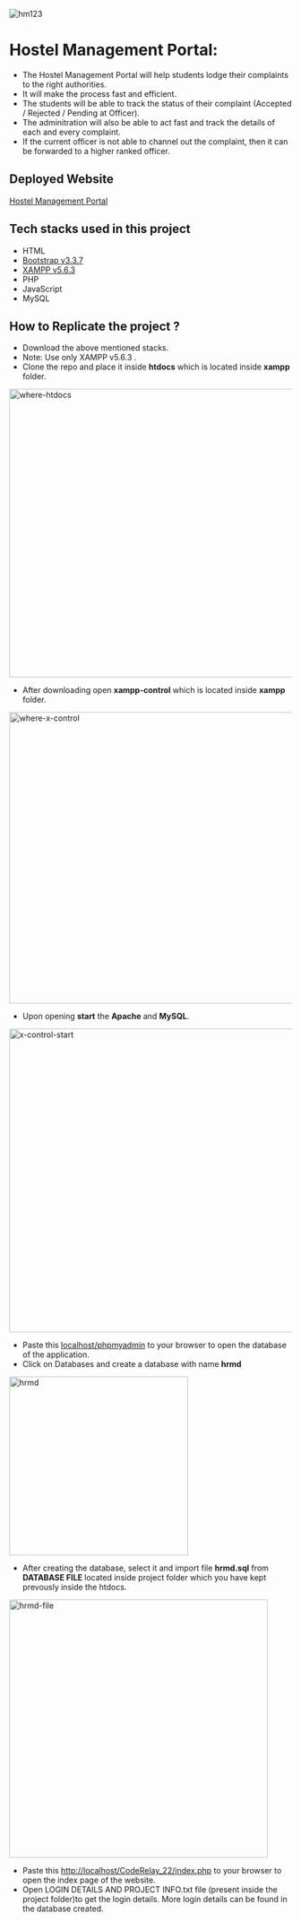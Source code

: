 ![hm123](https://user-images.githubusercontent.com/99532371/187509428-98fe4f4d-d866-458e-bbcf-179097a53400.jpg) 
# Hostel Management Portal: 

* The Hostel Management Portal will help students lodge their complaints to the right authorities.
* It will make the process fast and efficient.
* The students will be able to track the status of their complaint (Accepted / Rejected / Pending at Officer).
* The adminitration will also be able to act fast and track the details of each and every complaint.
* If the current officer is not able to channel out the complaint, then it can be forwarded to a higher ranked officer.

## Deployed Website

[Hostel Management Portal](http://hmp-iitbbs.epizy.com/CodeRelay_22/ "Named link title")

## Tech stacks used in this project

* HTML
* [Bootstrap v3.3.7](http://getbootstrap.com "Named link title") 
* [XAMPP v5.6.3](https://downloadsapachefriends.global.ssl.fastly.net/5.6.3/xampp-win32-5.6.3-0-VC11-installer.exe "Named link title")  
* PHP
* JavaScript
* MySQL

## How to Replicate the project ?

* Download the above mentioned stacks. 
* Note: Use only XAMPP v5.6.3 .
* Clone the repo and place it inside **htdocs** which is located inside **xampp** folder.
<img width="515" alt="where-htdocs" src="https://user-images.githubusercontent.com/99532371/187510219-24630153-3f14-4b2d-93bf-2aae9f980993.png">

* After downloading open **xampp-control** which is located inside **xampp** folder.
<img width="520" alt="where-x-control" src="https://user-images.githubusercontent.com/99532371/187510331-75158b09-ef3d-44c6-81c3-ee56c2038c06.png">

* Upon opening **start** the **Apache** and **MySQL**.
<img width="542" alt="x-control-start" src="https://user-images.githubusercontent.com/99532371/187510460-7b0eb0df-a3bb-41fb-a816-e96c6cb1fe87.png">

* Paste this [localhost/phpmyadmin](localhost/phpmyadmin "Named link title") to your browser to open the database of the application.
* Click on Databases and create a database with name **hrmd**
<img width="319" alt="hrmd" src="https://user-images.githubusercontent.com/99532371/187512094-6e98bf28-53df-4c2b-bd12-8a4655728af5.png">

* After creating the database, select it and import file **hrmd.sql** from **DATABASE FILE** located inside project folder which you have kept prevously inside the   htdocs.
<img width="461" alt="hrmd-file" src="https://user-images.githubusercontent.com/99532371/187513072-2ec10b77-b22f-4a3c-92fd-4568a5729c6f.png">

* Paste this [http://localhost/CodeRelay_22/index.php](http://localhost/CodeRelay_22/index.php "Named link title") to your browser to open the index page of the website.
* Open LOGIN DETAILS AND PROJECT INFO.txt file (present inside the project folder)to get the login details. More login details can be found in the database created.

